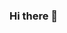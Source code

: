 ### Hi there 👋

<!--
**IpekSengul/IpekSengul** is a ✨ _special_ ✨ repository because its `README.md` (this file) appears on your GitHub profile.

Here are some ideas to get you started:

- 🔭 I’m currently working on my portfolio which i am building with Drupal and am open to any suggestions support to complete this project of mine. 
- 🌱 I’m currently learning JavaScript
- 👯 I’m looking to collaborate on ...
- 🤔 I’m looking for help with Drupal 
- 💬 Ask me about ...
- 📫 How to reach me: 
- 😄 Pronouns: she/her
- ⚡ Fun fact: i am sort of a cinefile
-->
